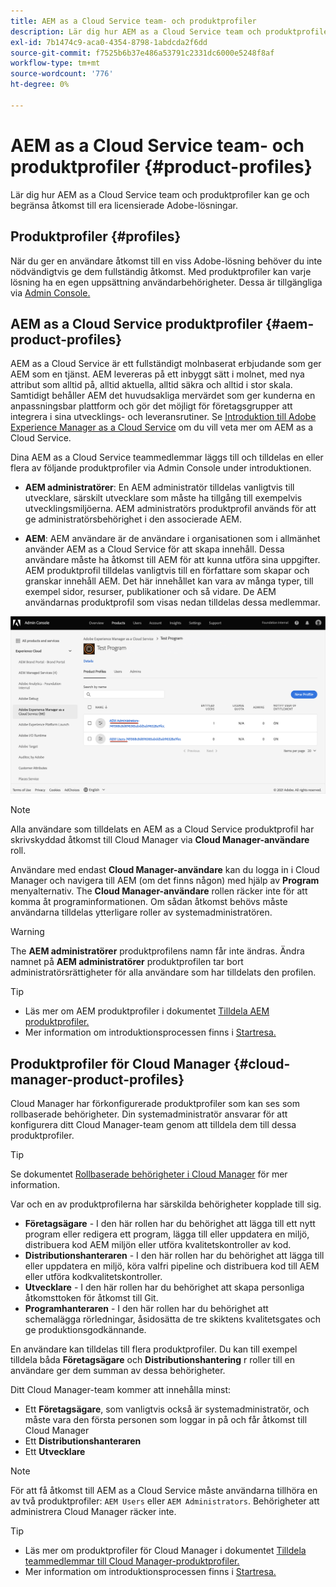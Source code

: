 ```yaml
---
title: AEM as a Cloud Service team- och produktprofiler
description: Lär dig hur AEM as a Cloud Service team och produktprofiler kan ge och begränsa åtkomst till era licensierade Adobe-lösningar.
exl-id: 7b1474c9-aca0-4354-8798-1abdcda2f6dd
source-git-commit: f7525b6b37e486a53791c2331dc6000e5248f8af
workflow-type: tm+mt
source-wordcount: '776'
ht-degree: 0%

---
```


# AEM as a Cloud Service team- och produktprofiler {#product-profiles}

Lär dig hur AEM as a Cloud Service team och produktprofiler kan ge och begränsa åtkomst till era licensierade Adobe-lösningar.

## Produktprofiler {#profiles}

När du ger en användare åtkomst till en viss Adobe-lösning behöver du inte nödvändigtvis ge dem fullständig åtkomst. Med produktprofiler kan varje lösning ha en egen uppsättning användarbehörigheter. Dessa är tillgängliga via [Admin Console.](/help/journey-onboarding/admin-console.md)

## AEM as a Cloud Service produktprofiler {#aem-product-profiles}

AEM as a Cloud Service är ett fullständigt molnbaserat erbjudande som ger AEM som en tjänst. AEM levereras på ett inbyggt sätt i molnet, med nya attribut som alltid på, alltid aktuella, alltid säkra och alltid i stor skala. Samtidigt behåller AEM det huvudsakliga mervärdet som ger kunderna en anpassningsbar plattform och gör det möjligt för företagsgrupper att integrera i sina utvecklings- och leveransrutiner. Se [Introduktion till Adobe Experience Manager as a Cloud Service](/help/overview/introduction.md) om du vill veta mer om AEM as a Cloud Service.

Dina AEM as a Cloud Service teammedlemmar läggs till och tilldelas en eller flera av följande produktprofiler via Admin Console under introduktionen.

* **AEM administratörer**: En AEM administratör tilldelas vanligtvis till utvecklare, särskilt utvecklare som måste ha tillgång till exempelvis utvecklingsmiljöerna. AEM administratörs produktprofil används för att ge administratörsbehörighet i den associerade AEM.

* **AEM**: AEM användare är de användare i organisationen som i allmänhet använder AEM as a Cloud Service för att skapa innehåll. Dessa användare måste ha åtkomst till AEM för att kunna utföra sina uppgifter. AEM produktprofil tilldelas vanligtvis till en författare som skapar och granskar innehåll AEM. Det här innehållet kan vara av många typer, till exempel sidor, resurser, publikationer och så vidare. De AEM användarnas produktprofil som visas nedan tilldelas dessa medlemmar.

![Produktprofiler](/help/onboarding/assets/admin-console-profiles.png)

>[!NOTE]
>
>Alla användare som tilldelats en AEM as a Cloud Service produktprofil har skrivskyddad åtkomst till Cloud Manager via **Cloud Manager-användare** roll.
>
>Användare med endast **Cloud Manager-användare** kan du logga in i Cloud Manager och navigera till AEM (om det finns någon) med hjälp av **Program** menyalternativ. The **Cloud Manager-användare** rollen räcker inte för att komma åt programinformationen. Om sådan åtkomst behövs måste användarna tilldelas ytterligare roller av systemadministratören.

>[!WARNING]
>
>The **AEM administratörer** produktprofilens namn får inte ändras. Ändra namnet på **AEM administratörer** produktprofilen tar bort administratörsrättigheter för alla användare som har tilldelats den profilen.

>[!TIP]
>
>* Läs mer om AEM produktprofiler i dokumentet [Tilldela AEM produktprofiler.](/help/journey-onboarding/assign-profiles-aem.md)
>* Mer information om introduktionsprocessen finns i [Startresa.](/help/journey-onboarding/overview.md)

## Produktprofiler för Cloud Manager {#cloud-manager-product-profiles}

Cloud Manager har förkonfigurerade produktprofiler som kan ses som rollbaserade behörigheter. Din systemadministratör ansvarar för att konfigurera ditt Cloud Manager-team genom att tilldela dem till dessa produktprofiler.

>[!TIP]
>
>Se dokumentet [Rollbaserade behörigheter i Cloud Manager](/help/onboarding/cloud-manager-introduction.md#role-based-permissions) för mer information.

Var och en av produktprofilerna har särskilda behörigheter kopplade till sig.

* **Företagsägare** - I den här rollen har du behörighet att lägga till ett nytt program eller redigera ett program, lägga till eller uppdatera en miljö, distribuera kod AEM miljön eller utföra kvalitetskontroller av kod.
* **Distributionshanteraren** - I den här rollen har du behörighet att lägga till eller uppdatera en miljö, köra valfri pipeline och distribuera kod till AEM eller utföra kodkvalitetskontroller.
* **Utvecklare** - I den här rollen har du behörighet att skapa personliga åtkomsttoken för åtkomst till Git.
* **Programhanteraren** - I den här rollen har du behörighet att schemalägga rörledningar, åsidosätta de tre skiktens kvalitetsgates och ge produktionsgodkännande.

En användare kan tilldelas till flera produktprofiler. Du kan till exempel tilldela båda **Företagsägare** och **Distributionshantering** r roller till en användare ger dem summan av dessa behörigheter.

Ditt Cloud Manager-team kommer att innehålla minst:

* Ett **Företagsägare**, som vanligtvis också är systemadministratör, och måste vara den första personen som loggar in på och får åtkomst till Cloud Manager
* Ett **Distributionshanteraren**
* Ett **Utvecklare**

>[!NOTE]
>
>För att få åtkomst till AEM as a Cloud Service måste användarna tillhöra en av två produktprofiler: `AEM Users` eller `AEM Administrators`. Behörigheter att administrera Cloud Manager räcker inte.

>[!TIP]
>
>* Läs mer om produktprofiler för Cloud Manager i dokumentet [Tilldela teammedlemmar till Cloud Manager-produktprofiler.](/help/journey-onboarding/assign-profiles-cloud-manager.md)
>* Mer information om introduktionsprocessen finns i [Startresa.](/help/journey-onboarding/overview.md)
